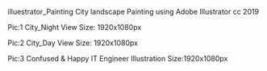 illuestrator_Painting
City landscape Painting using Adobe Illustrator cc 2019 

Pic:1 City_Night View
Size: 1920x1080px

Pic:2 City_Day View
Size: 1920x1080px

Pic:3 Confused & Happy IT Engineer Illustration
Size:1920x1080px

